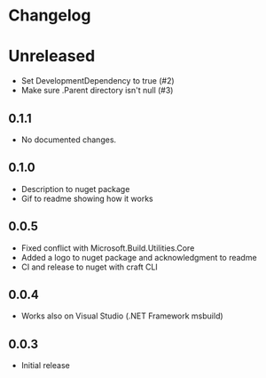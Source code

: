 # Changelog

# Unreleased

- Set DevelopmentDependency to true (#2)
- Make sure .Parent directory isn't null (#3)

## 0.1.1

- No documented changes.

## 0.1.0

- Description to nuget package
- Gif to readme showing how it works

## 0.0.5

- Fixed conflict with Microsoft.Build.Utilities.Core
- Added a logo to nuget package and acknowledgment to readme
- CI and release to nuget with craft CLI

## 0.0.4

- Works also on Visual Studio (.NET Framework msbuild)

## 0.0.3

- Initial release
